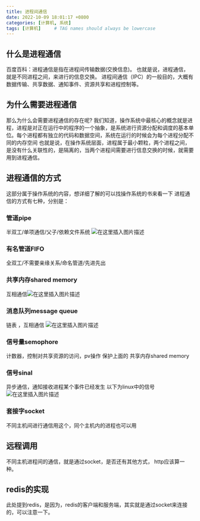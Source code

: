 ```yaml
---
title: 进程间通信
date: 2022-10-09 18:01:17 +0800
categories: [计算机, 系统]
tags: [计算机]     # TAG names should always be lowercase
---
```


## 什么是进程通信
百度百科：进程通信是指在进程间传输数据(交换信息)。
也就是说，进程通信，就是不同进程之间，来进行的信息交换。
进程间通信（IPC）的一般目的，大概有数据传输、共享数据、通知事件、资源共享和进程控制等。
## 为什么需要进程通信
那么为什么会需要进程通信的存在呢? 
我们知道，操作系统中最核心的概念就是进程，进程是对正在运行中的程序的一个抽象，是系统进行资源分配和调度的基本单位。每个进程都有独立的代码和数据空间，系统在运行的时候会为每个进程分配不同的内存空间
也就是说，在操作系统层面，进程属于最小颗粒，两个进程之间，是没有什么关联性的，是隔离的，当两个进程间需要进行信息交换的时候，就需要用到进程通信。
## 进程通信的方式
这部分属于操作系统的内容，想详细了解的可以找操作系统的书来看一下
进程通信的方式有七种，分别是：

### 管道pipe
半双工/单项通信/父子/依赖文件系统
![在这里插入图片描述](https://img-blog.csdnimg.cn/7249e1cb83624615a02b255cd77087e0.png)
### 有名管道FIFO
全双工/不需要亲缘关系/命名管道/先进先出

### 共享内存shared memory
 互相通信![在这里插入图片描述](https://img-blog.csdnimg.cn/5c940e6d313a453fa7d8f52a40593213.png)
### 消息队列message queue
链表 ，互相通信
![在这里插入图片描述](https://img-blog.csdnimg.cn/cb9ebf7ec2044d439d67d3f10dbe07fa.png)
### 信号量semophore
计数器，控制对共享资源的访问，pv操作
保护上面的 共享内存shared memory

### 信号sinal
异步通信，通知接收进程某个事件已经发生
以下为linux中的信号
![在这里插入图片描述](https://img-blog.csdnimg.cn/a6387c2259594b1498b5daca8716f644.png)

### 套接字socket
 不同主机间进行通信用这个，同个主机内的进程也可以用

## 远程调用
不同主机进程间的通信，就是通过socket，是否还有其他方式，
http应该算一种。
## redis的实现
此处提到redis，是因为，redis的客户端和服务端，其实就是通过socket来连接的，可以注意一下。

